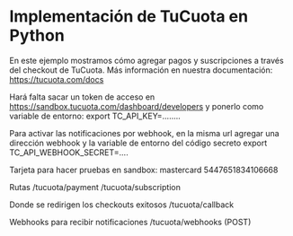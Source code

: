 # Implementación de TuCuota en Python


En este ejemplo mostramos cómo agregar pagos y suscripciones a través del checkout de TuCuota.
Más información en nuestra documentación:
https://tucuota.com/docs

Hará falta sacar un token de acceso en https://sandbox.tucuota.com/dashboard/developers y ponerlo como variable de entorno:
export TC_API_KEY=........

Para activar las notificaciones por webhook, en la misma url agregar una dirección webhook y la variable de entorno del código secreto
export TC_API_WEBHOOK_SECRET=....

Tarjeta para hacer pruebas en sandbox:
mastercard
5447651834106668

Rutas
/tucuota/payment
/tucuota/subscription

Donde se redirigen los checkouts exitosos
/tucuota/callback

Webhooks para recibir notificaciones
/tucuota/webhooks (POST)